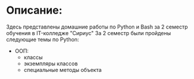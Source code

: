 # Описание:
Здесь представлены домашние работы по Python и Bash за 2 семестр обучения в IT-колледже "Сириус"
За 2 семестр были пройдены следующие темы по Python:
*  ООП:
   *   классы
   *   экземпляры классов 
   *   специальные методы объекта 
